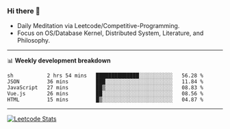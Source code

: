 ### Hi there 👋
* Daily Meditation via Leetcode/Competitive-Programming.
* Focus on OS/Database Kernel, Distributed System, Literature, and Philosophy.

-------

📊 **Weekly development breakdown**
<!--START_SECTION:waka-->

```text
sh           2 hrs 54 mins   ██████████████░░░░░░░░░░░   56.28 %
JSON         36 mins         ███░░░░░░░░░░░░░░░░░░░░░░   11.84 %
JavaScript   27 mins         ██▒░░░░░░░░░░░░░░░░░░░░░░   08.83 %
Vue.js       26 mins         ██░░░░░░░░░░░░░░░░░░░░░░░   08.56 %
HTML         15 mins         █▒░░░░░░░░░░░░░░░░░░░░░░░   04.87 %
```

<!--END_SECTION:waka-->

-------

[![Leetcode Stats](https://leetcard.jacoblin.cool/hzhang413?font=Fira+Mono)](https://leetcode.com/hzhang413)
<!-- ![image](./cyberpunk-ghost-in-the-shell.gif)
![image](./gis-archive.png) -->
